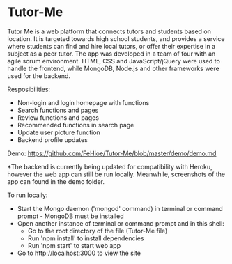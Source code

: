 # Tutor-Me

Tutor Me is a web platform that connects tutors and students based on location. It is targeted towards high school students, and provides a service where students can find and hire local tutors, or offer their expertise in a subject as a peer tutor. The app was developed in a team of four with an agile scrum environment. HTML, CSS and JavaScript/jQuery were used to handle the frontend, while MongoDB, Node.js and other frameworks were used for the backend.

Resposibilities:
- Non-login and login homepage with functions
- Search functions and pages
- Review functions and pages
- Recommended functions in search page
- Update user picture function
- Backend profile updates

Demo: https://github.com/FeHioe/Tutor-Me/blob/master/demo/demo.md

*The backend is currently being updated for compatibility with Heroku, however the web app can still be run locally. Meanwhile, screenshots of the app can found in the demo folder.

To run locally:
- Start the Mongo daemon ('mongod' command) in terminal or command prompt - MongoDB must be installed
- Open another instance of terminal or command prompt and in this shell:
  - Go to the root directory of the file (Tutor-Me file)
  - Run 'npm install' to install dependencies
  - Run 'npm start' to start web app
- Go to http://localhost:3000 to view the site
